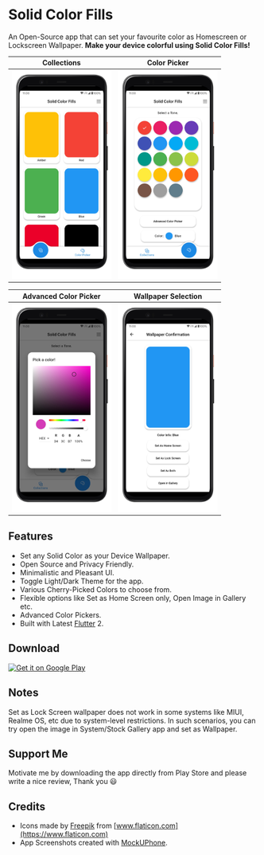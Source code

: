 Solid Color Fills
======

An Open-Source app that can set your favourite color as Homescreen or Lockscreen Wallpaper. **Make your device colorful using Solid Color Fills!**



|                                         Collections                                          |                                       Color Picker                                       |
| :------------------------------------------------------------------------------------------: | :--------------------------------------------------------------------------------------: |
| <img src="screenshots/Collections.png" alt="Image of Color Collections" width="200"/> | <img src="screenshots/Color_Picker.png" alt="Image of Color Picker" width="200"/> |

|                                          Advanced Color Picker                                          |                                      Wallpaper Selection                                       |
| :-----------------------------------------------------------------------------------------------------: | :--------------------------------------------------------------------------------------------: |
| <img src="screenshots/Adv_Color_Picker.png" alt="Advanced Color Picker Screenshot" width="200"/> | <img src="screenshots/Set_Wallpaper.png" alt="Wallpaper Selection Window" width="200"/> |


Features
------
* Set any Solid Color as your Device Wallpaper.
* Open Source and Privacy Friendly.
* Minimalistic and Pleasant UI.
* Toggle Light/Dark Theme for the app.
* Various Cherry-Picked Colors to choose from.
* Flexible options like Set as Home Screen only, Open Image in Gallery etc.
* Advanced Color Pickers.
* Built with Latest [Flutter](https://flutter.dev) 2.


Download
------
<a href='https://play.google.com/store/apps/details?id=com.makeshtech.solid_color_fills&pcampaignid=pcampaignidMKT-Other-global-all-co-prtnr-py-PartBadge-Mar2515-1'><img alt='Get it on Google Play' src='https://play.google.com/intl/en_us/badges/static/images/badges/en_badge_web_generic.png' height="100"/></a>


Notes
------
Set as Lock Screen wallpaper does not work in some systems like MIUI, Realme OS, etc due to system-level restrictions. In such scenarios, you can try open the image in System/Stock Gallery app and set as Wallpaper.


Support Me
------
Motivate me by downloading the app directly from Play Store and please write a nice review, Thank you 😃


Credits
------
* Icons made by [Freepik](https://www.freepik.com) from [www.flaticon.com](https://www.flaticon.com)
* App Screenshots created with [MockUPhone](https://mockuphone.com).
